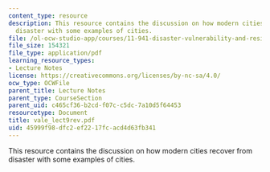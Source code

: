 ```yaml
---
content_type: resource
description: This resource contains the discussion on how modern cities recover from
  disaster with some examples of cities.
file: /ol-ocw-studio-app/courses/11-941-disaster-vulnerability-and-resilience-spring-2005/45999f98dfc2ef2217fcacd4d63fb341_vale_lect9rev.pdf
file_size: 154321
file_type: application/pdf
learning_resource_types:
- Lecture Notes
license: https://creativecommons.org/licenses/by-nc-sa/4.0/
ocw_type: OCWFile
parent_title: Lecture Notes
parent_type: CourseSection
parent_uid: c465cf36-b2cd-f07c-c5dc-7a10d5f64453
resourcetype: Document
title: vale_lect9rev.pdf
uid: 45999f98-dfc2-ef22-17fc-acd4d63fb341
---
```

This resource contains the discussion on how modern cities recover from disaster with some examples of cities.